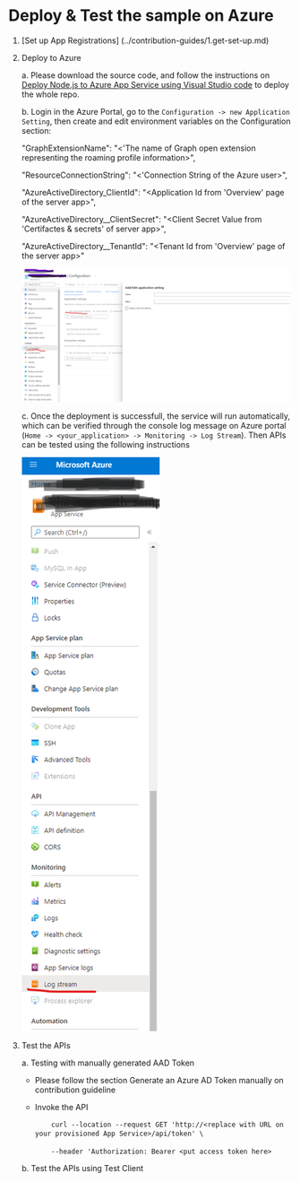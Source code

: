 # Deploy & Test the sample on Azure

1. [Set up App Registrations] (../contribution-guides/1.get-set-up.md)


2. Deploy to Azure

    a. Please download the source code, and follow the instructions on [Deploy Node.js to Azure App Service using Visual Studio code](https://docs.microsoft.com/en-us/azure/developer/javascript/tutorial/deploy-nodejs-azure-app-service-with-visual-studio-code?tabs=bash) to deploy the whole repo. 

    b. Login in the Azure Portal, go to the `Configuration -> new Application Setting`, then create and edit environment variables on the Configuration section:

    "GraphExtensionName": "<'The name of Graph open extension representing the roaming profile information>",

    "ResourceConnectionString": "<'Connection String of the Azure user>",

    "AzureActiveDirectory_ClientId": "<Application Id from 'Overview' page of the server app>",

    "AzureActiveDirectory__ClientSecret": "<Client Secret Value from 'Certifactes & secrets' of server app>",

    "AzureActiveDirectory__TenantId": "<Tenant Id from 'Overview' page of the server app>"

    ![Sample Configuration](../images/ACS-Authentication-Server-Sample_Configurations.png)


    c. Once the deployment is successfull, the service will run automatically, which can be verified through the console log message on Azure portal (`Home -> <your_application> -> Monitoring -> Log Stream`). Then APIs can be tested using the following instructions 

    ![Check Log Stream of Service Running](../images/ACS-Authentication-Server-Sample_Check-Log-Stream.png)


3. Test the APIs

    a. Testing with manually generated AAD Token


    - Please follow the section Generate an Azure AD Token manually on contribution guideline

    - Invoke the API
	
	    ``` SHELL
            curl --location --request GET 'http://<replace with URL on your provisioned App Service>/api/token' \

            --header 'Authorization: Bearer <put access token here>
        ```

     b. Test the APIs using Test Client